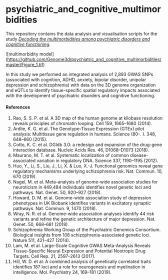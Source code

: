 # psychiatric_and_cognitive_multimorbidities
This repository contains the data analysis and visualisation scripts for the
study [*Decoding the multimorbidities among psychiatric disorders and
cognitive functioning*](https://www.biorxiv.org/content/10.1101/837914v1).

![multimorbidity model] (https://github.com/Genome3d/psychiatric_and_cognitive_multimorbidities/master/Figure_1.tif)

In this study we performed an integrated analysis of 2,893 GWAS SNPs
(associated with cognition, ADHD, anxiety, bipolar disorder, unipolar
depression and schizophrenia) with data on the 3D genome organization and eQTLs
to identify tissue-specific spatial regulatory impacts associated with the
development of psychiatric disorders and cognitive functioning.

#### References
1. Rao, S. S. P. et al. A 3D map of the human genome at kilobase resolution
   reveals principles of chromatin looping. Cell 159, 1665–1680 (2014).
2. Ardlie, K. G. et al. The Genotype-Tissue Expression (GTEx) pilot analysis:
   Multitissue gene regulation in humans. Science (80-. ). 348, 648–660 (2015).
3. Cotto, K. C. et al. DGIdb 3.0: a redesign and expansion of the drug-gene
   interaction database. Nucleic Acids Res. 46, D1068–D1073 (2018).
4. Maurano, M. T. et al. Systematic localization of common disease-associated
   variation in regulatory DNA. Science 337, 1190–1195 (2012).
5. Huo, Y., Li, S., Liu, J., Li, X. & Luo, X.-J. Functional genomics reveal
   gene regulatory mechanisms underlying schizophrenia risk. Nat. Commun. 10,
   670 (2019).
6. Nagel, M. et al. Meta-analysis of genome-wide association studies for
   neuroticism in 449,484 individuals identifies novel genetic loci and
   pathways. Nat. Genet. 50, 920–927 (2018).
7. Howard, D. M. et al. Genome-wide association study of depression phenotypes
   in UK Biobank identifies variants in excitatory synaptic pathways. Nat.
   Commun. 9, 1470 (2018).
8. Wray, N. R. et al. Genome-wide association analyses identify 44 risk
   variants and refine the genetic architecture of major depression. Nat.
   Genet. 50, 668–681 (2018).
9. Schizophrenia Working Group of the Psychiatric Genomics Consortium.
   Biological insights from 108 schizophrenia-associated genetic loci. Nature
   511, 421–427 (2014).
10. Lam, M. et al. Large-Scale Cognitive GWAS Meta-Analysis Reveals
    Tissue-Specific Neural Expression and Potential Nootropic Drug Targets.
    Cell Rep. 21, 2597–2613 (2017).
11. Hill, W. D. et al. A combined analysis of genetically correlated traits
    identifies 187 loci and a role for neurogenesis and myelination in
    intelligence. Mol. Psychiatry 24, 169–181 (2019).
